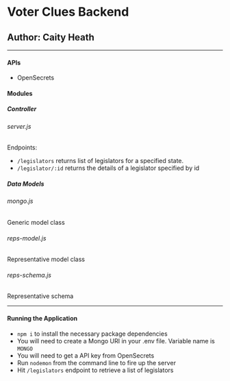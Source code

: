 # Voter Clues Backend

## Author: Caity Heath
---

#### APIs
* OpenSecrets 



#### Modules

##### Controller
###### server.js 
Endpoints: 
* `/legislators`  returns list of legislators for a specified state.
* `/legislator/:id` returns the details of a legislator specified by id


##### Data Models
###### mongo.js 
Generic model class
###### reps-model.js
Representative model class
###### reps-schema.js
Representative schema 

---

#### Running the Application
* `npm i` to install the necessary package dependencies
* You will need to create a Mongo URI in your .env file. Variable name is `MONGO`
* You will need to get a API key from OpenSecrets
* Run `nodemon` from the command line to fire up the server
* Hit `/legislators` endpoint to retrieve a list of legislators

